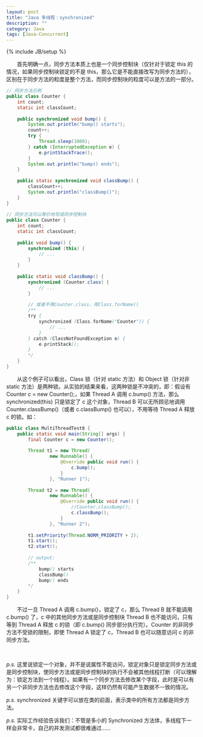 ```yaml
---
layout: post
title: "Java 多线程：synchronized"
description: ""
category: Java
tags: [Java-Concurrent]
---
```

{% include JB/setup %}

　　首先明确一点，同步方法本质上也是一个同步控制块（仅针对于锁定 this 的情况，如果同步控制块锁定的不是 this，那么它是不能直接改写为同步方法的），区别在于同步方法的粒度是整个方法，而同步控制块的粒度可以是方法的一部分。

```java
// 同步方法示例  
public class Counter {  
	int count;  
	static int classCount;  
	  
	public synchronized void bump() {  
		System.out.println("bump() starts");  
		count++;  
		try {  
			Thread.sleep(1000);  
		} catch (InterruptedException e) {  
			e.printStackTrace();  
		}  
		System.out.println("bump() ends");  
	}  
	  
	public static synchronized void classBump() {  
		classCount++;  
		System.out.println("classBump()");  
	}  
}  
  
// 同步方法可以等价地写成同步控制块  
public class Counter {  
	int count;  
	static int classCount;  
	  
	public void bump() {  
		synchronized (this) {  
			// ...  
		}  
	}  
	  
	public static void classBump() {  
		synchronized (Counter.class) {  
			// ...  
		}  
		  
		// 或者不用Counter.class，用Class.forName()  
		/** 
		try { 
			synchronized (Class.forName("Counter")) { 
				// ... 
			} 
		} catch (ClassNotFoundException e) { 
			e.printStack(); 
		} 
		*/  
	}  
}  
```

　　从这个例子可以看出，Class 锁（针对 static 方法）和 Object 锁（针对非 static 方法）是两种锁。从实验的结果来看，这两种锁是不冲突的，即：假设有 Counter c = new Counter();，如果 Thread A 调用 c.bump() 方法，那么 synchronized(this) 只是锁定了 c 这个对象，Thread B 可以无所顾忌地调用 Counter.classBump()（或者 c.classBump() 也可以），不用等待 Thread A 释放 c 的锁。如：

```java
public class MultiThreadTest8 {  
	public static void main(String[] args) {  
		final Counter c = new Counter();  
		  
		Thread t1 = new Thread(  
				new Runnable() {  
					@Override public void run() {  
						c.bump();  
					}  
				}, "Runner 1");  
		  
		Thread t2 = new Thread(  
				new Runnable() {  
					@Override public void run() {  
						//Counter.classBump();  
						c.classBump();  
					}  
				}, "Runner 2");  
		  
		t1.setPriority(Thread.NORM_PRIORITY + 2);  
		t1.start();  
		t2.start();  
		  
		// output:   
		/** 
			bump() starts 
			classBump() 
			bump() ends      
		*/  
	}  
}  
```

　　不过一旦 Thread A 调用 c.bump()，锁定了 c，那么 Thread B 就不能调用 c.bump() 了，c 中的其他同步方法或是同步控制块 Thread B 也不能访问，只有等到 Thread A 释放 c 的锁（即 c.bump() 同步部分执行完）。Counter 的非同步方法不受锁的限制，即使 Thread A 锁定了 c，Thread B 也可以随意访问 c 的非同步方法。

<br/>

_p.s._ 这里说锁定一个对象，并不是说属性不能访问，锁定对象只是锁定同步方法或是同步控制块，使同步方法或是同步控制块的执行不会被其他线程打断（可以理解为：锁定方法到一个线程）。如果有一个同步方法去修改某个字段，此时是可以有另一个非同步方法也去修改这个字段，这样仍然有可能产生数据不一致的情况。  

_p.s._ synchronized 关键字可以放在类的前面，表示类中的所有方法都是同步方法。

_p.s._ 实际工作经验告诉我们：不管是多小的 Synchronized 方法体，多线程下一样会非常卡，自己的并发测试都很难通过……